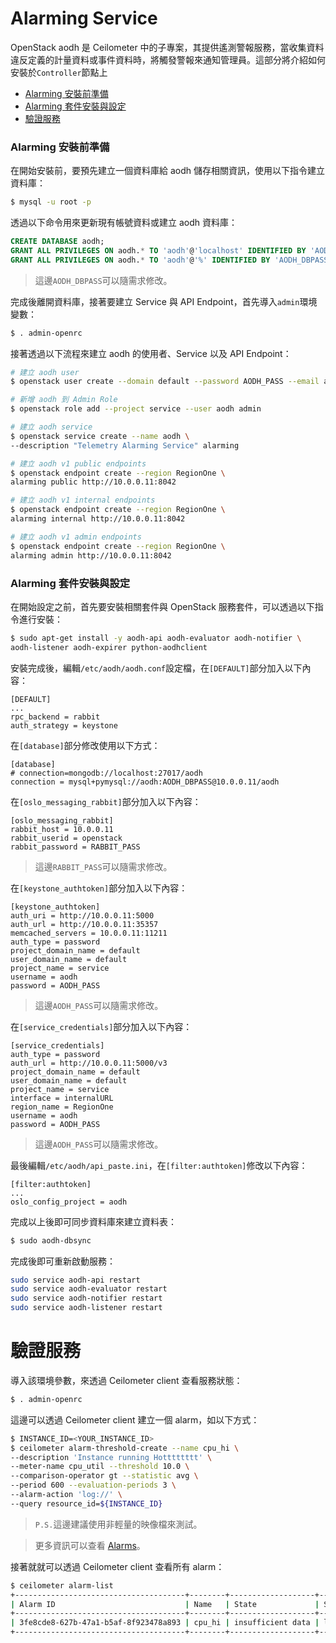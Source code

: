 # Alarming Service
OpenStack aodh 是 Ceilometer 中的子專案，其提供遙測警報服務，當收集資料違反定義的計量資料或事件資料時，將觸發警報來通知管理員。這部分將介紹如何安裝於`Controller`節點上

- [Alarming 安裝前準備](#alarming-安裝前準備)
- [Alarming 套件安裝與設定](#alarming-套件安裝與設定)
- [驗證服務](#驗證服務)

### Alarming 安裝前準備
在開始安裝前，要預先建立一個資料庫給 aodh 儲存相關資訊，使用以下指令建立資料庫：
```sh
$ mysql -u root -p
```

透過以下命令用來更新現有帳號資料或建立 aodh 資料庫：
```sql
CREATE DATABASE aodh;
GRANT ALL PRIVILEGES ON aodh.* TO 'aodh'@'localhost' IDENTIFIED BY 'AODH_DBPASS';
GRANT ALL PRIVILEGES ON aodh.* TO 'aodh'@'%' IDENTIFIED BY 'AODH_DBPASS';
```
> 這邊`AODH_DBPASS`可以隨需求修改。

完成後離開資料庫，接著要建立 Service 與 API Endpoint，首先導入`admin`環境變數：
```sh
$ . admin-openrc
```

接著透過以下流程來建立 aodh 的使用者、Service 以及 API Endpoint：
```sh
# 建立 aodh user
$ openstack user create --domain default --password AODH_PASS --email aodh@example.com aodh

# 新增 aodh 到 Admin Role
$ openstack role add --project service --user aodh admin

# 建立 aodh service
$ openstack service create --name aodh \
--description "Telemetry Alarming Service" alarming

# 建立 aodh v1 public endpoints
$ openstack endpoint create --region RegionOne \
alarming public http://10.0.0.11:8042

# 建立 aodh v1 internal endpoints
$ openstack endpoint create --region RegionOne \
alarming internal http://10.0.0.11:8042

# 建立 aodh v1 admin endpoints
$ openstack endpoint create --region RegionOne \
alarming admin http://10.0.0.11:8042
```

### Alarming 套件安裝與設定
在開始設定之前，首先要安裝相關套件與 OpenStack 服務套件，可以透過以下指令進行安裝：
```sh
$ sudo apt-get install -y aodh-api aodh-evaluator aodh-notifier \
aodh-listener aodh-expirer python-aodhclient
```

安裝完成後，編輯`/etc/aodh/aodh.conf`設定檔，在`[DEFAULT]`部分加入以下內容：
```
[DEFAULT]
...
rpc_backend = rabbit
auth_strategy = keystone
```

在`[database]`部分修改使用以下方式：
```
[database]
# connection=mongodb://localhost:27017/aodh
connection = mysql+pymysql://aodh:AODH_DBPASS@10.0.0.11/aodh
```

在`[oslo_messaging_rabbit]`部分加入以下內容：
```
[oslo_messaging_rabbit]
rabbit_host = 10.0.0.11
rabbit_userid = openstack
rabbit_password = RABBIT_PASS
```
> 這邊`RABBIT_PASS`可以隨需求修改。

在`[keystone_authtoken]`部分加入以下內容：
```
[keystone_authtoken]
auth_uri = http://10.0.0.11:5000
auth_url = http://10.0.0.11:35357
memcached_servers = 10.0.0.11:11211
auth_type = password
project_domain_name = default
user_domain_name = default
project_name = service
username = aodh
password = AODH_PASS
```
> 這邊`AODH_PASS`可以隨需求修改。

在`[service_credentials]`部分加入以下內容：
```
[service_credentials]
auth_type = password
auth_url = http://10.0.0.11:5000/v3
project_domain_name = default
user_domain_name = default
project_name = service
interface = internalURL
region_name = RegionOne
username = aodh
password = AODH_PASS
```
> 這邊`AODH_PASS`可以隨需求修改。

最後編輯`/etc/aodh/api_paste.ini`，在`[filter:authtoken]`修改以下內容：
```
[filter:authtoken]
...
oslo_config_project = aodh
```

完成以上後即可同步資料庫來建立資料表：
```sh
$ sudo aodh-dbsync
```

完成後即可重新啟動服務：
```sh
sudo service aodh-api restart
sudo service aodh-evaluator restart
sudo service aodh-notifier restart
sudo service aodh-listener restart
```

# 驗證服務
導入該環境參數，來透過 Ceilometer client 查看服務狀態：
```sh
$ . admin-openrc
```

這邊可以透過 Ceilometer client 建立一個 alarm，如以下方式：
```sh
$ INSTANCE_ID=<YOUR_INSTANCE_ID>
$ ceilometer alarm-threshold-create --name cpu_hi \
--description 'Instance running Hotttttttt' \
--meter-name cpu_util --threshold 10.0 \
--comparison-operator gt --statistic avg \
--period 600 --evaluation-periods 3 \
--alarm-action 'log://' \
--query resource_id=${INSTANCE_ID}
```
> `P.S.`這邊建議使用非輕量的映像檔來測試。

> 更多資訊可以查看 [Alarms](http://docs.openstack.org/admin-guide/telemetry-alarms.html)。

接著就就可以透過 Ceilometer client 查看所有 alarm：
```sh
$ ceilometer alarm-list
+--------------------------------------+--------+-------------------+----------+---------+------------+--------------------------------------+------------------+
| Alarm ID                             | Name   | State             | Severity | Enabled | Continuous | Alarm condition                      | Time constraints |
+--------------------------------------+--------+-------------------+----------+---------+------------+--------------------------------------+------------------+
| 3fe8cde8-627b-47a1-b5af-8f923478a893 | cpu_hi | insufficient data | low      | True    | False      | avg(cpu_util) > 10.0 during 3 x 600s | None             |
+--------------------------------------+--------+-------------------+----------+---------+------------+--------------------------------------+------------------+
```
